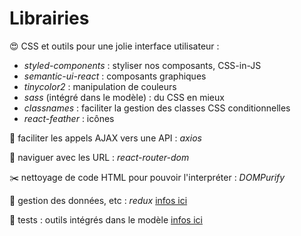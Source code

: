 # Librairies

:heart_eyes: CSS et outils pour une jolie interface utilisateur :

- _styled-components_ : styliser nos composants, CSS-in-JS
- _semantic-ui-react_ : composants graphiques
- _tinycolor2_ : manipulation de couleurs
- _sass_ (intégré dans le modèle) : du CSS en mieux
- _classnames_ : faciliter la gestion des classes CSS conditionnelles
- _react-feather_ : icônes

:electric_plug: faciliter les appels AJAX vers une API : _axios_

:link: naviguer avec les URL : _react-router-dom_

:scissors: nettoyage de code HTML pour pouvoir l'interpréter : _DOMPurify_

:bookmark_tabs: gestion des données, etc : _redux_ [infos ici](../redux)

:eyes: tests : outils intégrés dans le modèle [infos ici](../tests)


